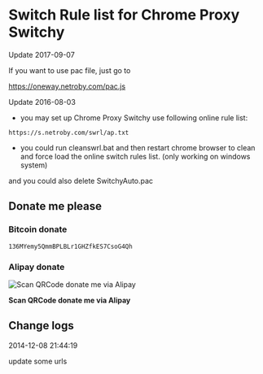 # Switch Rule list for Chrome Proxy Switchy

Update 2017-09-07

If you want to use pac file, just go to 

https://oneway.netroby.com/pac.js

Update 2016-08-03

* you may set up Chrome Proxy Switchy use following online rule list:

```
https://s.netroby.com/swrl/ap.txt
```

* you could run cleanswrl.bat and then restart chrome browser to clean and force load the online switch rules list. (only working on windows system)

and you could also delete SwitchyAuto.pac


## Donate me please

### Bitcoin donate

```
136MYemy5QmmBPLBLr1GHZfkES7CsoG4Qh
```
### Alipay donate
![Scan QRCode donate me via Alipay](https://www.netroby.com/assets/images/alipayme.jpg)

**Scan QRCode donate me via Alipay**



## Change logs

2014-12-08 21:44:19


update some urls
